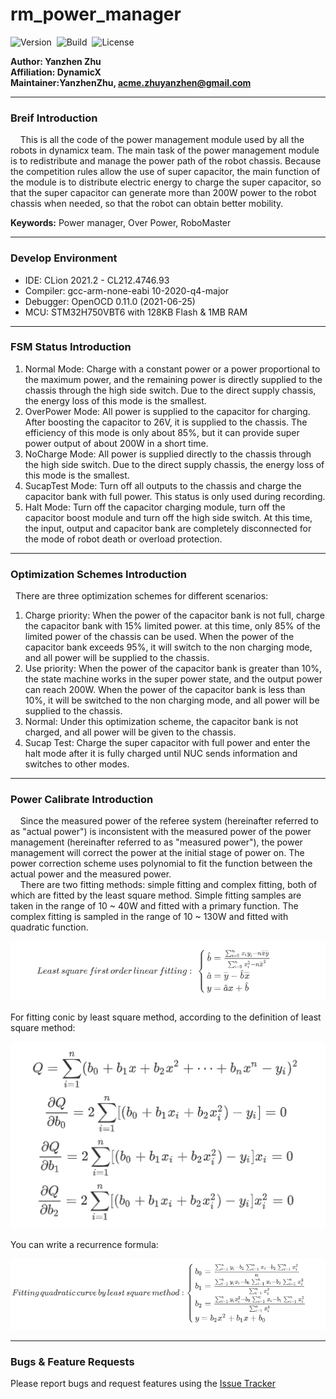 # rm_power_manager

![Version](https://img.shields.io/badge/Version-1.5.2-brightgreen.svg)&nbsp;&nbsp;![Build](https://img.shields.io/badge/Build-Passed-success.svg)&nbsp;&nbsp;![License](https://img.shields.io/badge/License-BSD3.0-blue.svg)

**Author: Yanzhen Zhu <br>
Affiliation: DynamicX <br>
Maintainer:YanzhenZhu, acme.zhuyanzhen@gmail.com**

***

### Breif Introduction

&nbsp;&nbsp;&nbsp;&nbsp;This is all the code of the power management module used by all the robots in dynamicx team. The
main task of the power management module is to redistribute and manage the power path of the robot chassis. Because the
competition rules allow the use of super capacitor, the main function of the module is to distribute electric energy to
charge the super capacitor, so that the super capacitor can generate more than 200W power to the robot chassis when
needed, so that the robot can obtain better mobility.

**Keywords:** Power manager, Over Power, RoboMaster

***

### Develop Environment

+ IDE: CLion 2021.2 - CL212.4746.93
+ Compiler: gcc-arm-none-eabi 10-2020-q4-major
+ Debugger: OpenOCD 0.11.0 (2021-06-25)
+ MCU: STM32H750VBT6 with 128KB Flash & 1MB RAM

***

### FSM Status Introduction

1. Normal Mode: Charge with a constant power or a power proportional to the maximum power, and the remaining power is
   directly supplied to the chassis through the high side switch. Due to the direct supply chassis, the energy loss of
   this mode is the smallest.
2. OverPower Mode: All power is supplied to the capacitor for charging. After boosting the capacitor to 26V, it is
   supplied to the chassis. The efficiency of this mode is only about 85%, but it can provide super power output of
   about 200W in a short time.
3. NoCharge Mode: All power is supplied directly to the chassis through the high side switch. Due to the direct supply
   chassis, the energy loss of this mode is the smallest.
4. SucapTest Mode: Turn off all outputs to the chassis and charge the capacitor bank with full power. This status is
   only used during recording.
5. Halt Mode: Turn off the capacitor charging module, turn off the capacitor boost module and turn off the high side
   switch. At this time, the input, output and capacitor bank are completely disconnected for the mode of robot death or
   overload protection.

***

### Optimization Schemes Introduction

&nbsp;&nbsp;There are three optimization schemes for different scenarios:

1. Charge priority: When the power of the capacitor bank is not full, charge the capacitor bank with 15% limited power.
   at this time, only 85% of the limited power of the chassis can be used. When the power of the capacitor bank exceeds
   95%, it will switch to the non charging mode, and all power will be supplied to the chassis.
2. Use priority: When the power of the capacitor bank is greater than 10%, the state machine works in the super power
   state, and the output power can reach 200W. When the power of the capacitor bank is less than 10%, it will be
   switched to the non charging mode, and all power will be supplied to the chassis.
3. Normal: Under this optimization scheme, the capacitor bank is not charged, and all power will be given to the
   chassis.
4. Sucap Test: Charge the super capacitor with full power and enter the halt mode after it is fully charged until NUC
   sends information and switches to other modes.

***

### Power Calibrate Introduction

&nbsp;&nbsp;&nbsp;&nbsp;Since the measured power of the referee system (hereinafter referred to as "actual power") is
inconsistent with the measured power of the power management (hereinafter referred to as "measured power"), the power
management will correct the power at the initial stage of power on. The power correction scheme uses polynomial to fit
the function between the actual power and the measured power. <br>
&nbsp;&nbsp;&nbsp;&nbsp;There are two fitting methods: simple fitting and complex fitting, both of which are fitted by
the least square method. Simple fitting samples are taken in the range of 10 ~ 40W and fitted with a primary function.
The complex fitting is sampled in the range of 10 ~ 130W and fitted with quadratic function.

![first_order](image/first_order_fitting.png)

For fitting conic by least square method, according to the definition of least square method:

![second_order](image/second_order_fitting.png)

You can write a recurrence formula:

![recurrence_formula](image/second_order_recurrence_formula.png )

***

### Bugs & Feature Requests

Please report bugs and request features using
the [Issue Tracker](http://frp.acmetech.top:7070/dynamicx/rm_power_manager/-/issues)
